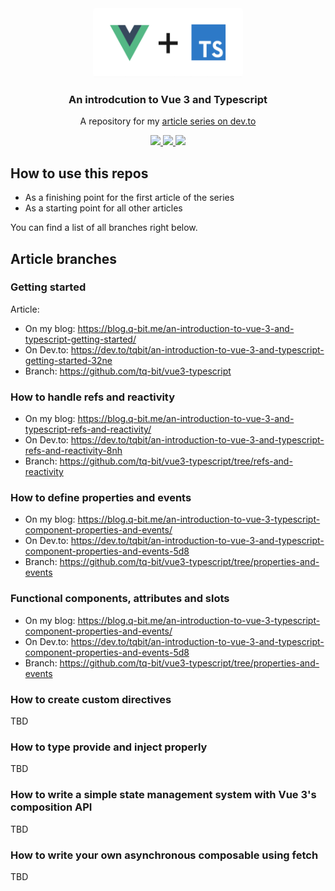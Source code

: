 <div align="center">
  <a href="https://github.com/tq-bit/vue3-typescript/">
    <img src="public/vue-ts.png" alt="Logo" width="240" height="110" style="border-radius: 4px;">
  </a>

  <h3 align="center">An introdcution to Vue 3 and Typescript</h3>

  <p align="center">
    A repository for my <a href="https://dev.to/tqbit/an-introduction-to-vue-3-and-typescript-getting-started-32ne"> article series on dev.to</a>
  </p>
  <div align="center">
    <a href="https://github.com/tq-bit/vue3-typescript/blob/master/LICENSE">
      <img src="https://img.shields.io/github/license/tq-bit/vue3-typescript?style=plastic" />
    </a>
    <a href="https://dev.to/tqbit/an-introduction-to-vue-3-and-typescript-getting-started-32ne">
      <img src="https://img.shields.io/badge/articles-4-steelblue?style=plastic&logo=dev.to" />
    </a>
    <img src="https://img.shields.io/github/last-commit/tq-bit/vue3-typescript?style=plastic&logo=git" />
  </div>
</div>

## How to use this repos

- As a finishing point for the first article of the series
- As a starting point for all other articles

You can find a list of all branches right below.

## Article branches

### Getting started

Article:

- On my blog: https://blog.q-bit.me/an-introduction-to-vue-3-and-typescript-getting-started/
- On Dev.to: https://dev.to/tqbit/an-introduction-to-vue-3-and-typescript-getting-started-32ne
- Branch: https://github.com/tq-bit/vue3-typescript

### How to handle refs and reactivity

- On my blog: https://blog.q-bit.me/an-introduction-to-vue-3-and-typescript-refs-and-reactivity/
- On Dev.to: https://dev.to/tqbit/an-introduction-to-vue-3-and-typescript-refs-and-reactivity-8nh
- Branch: https://github.com/tq-bit/vue3-typescript/tree/refs-and-reactivity

### How to define properties and events

- On my blog: https://blog.q-bit.me/an-introduction-to-vue-3-typescript-component-properties-and-events/
- On Dev.to: https://dev.to/tqbit/an-introduction-to-vue-3-and-typescript-component-properties-and-events-5d8
- Branch: https://github.com/tq-bit/vue3-typescript/tree/properties-and-events

### Functional components, attributes and slots

- On my blog: https://blog.q-bit.me/an-introduction-to-vue-3-typescript-component-properties-and-events/
- On Dev.to: https://dev.to/tqbit/an-introduction-to-vue-3-and-typescript-component-properties-and-events-5d8
- Branch: https://github.com/tq-bit/vue3-typescript/tree/properties-and-events

### How to create custom directives

TBD

### How to type provide and inject properly

TBD

### How to write a simple state management system with Vue 3's composition API

TBD

### How to write your own asynchronous composable using fetch

TBD